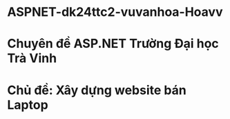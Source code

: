 # ASPNET-dk24ttc2-vuvanhoa-Hoavv
# Chuyên đề ASP.NET Trường Đại học Trà Vinh
# Chủ đề: Xây dựng website bán Laptop
